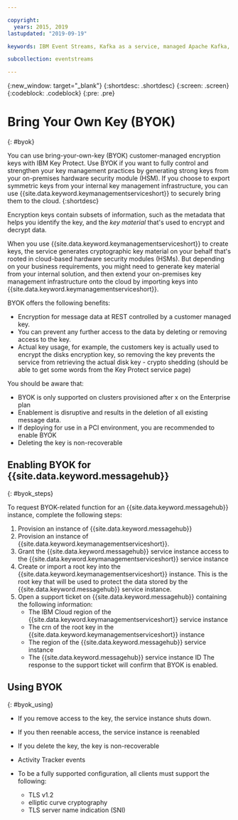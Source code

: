 ```yaml
---

copyright:
  years: 2015, 2019
lastupdated: "2019-09-19"

keywords: IBM Event Streams, Kafka as a service, managed Apache Kafka, BYOK

subcollection: eventstreams

---
```


{:new_window: target="_blank"}
{:shortdesc: .shortdesc}
{:screen: .screen}
{:codeblock: .codeblock}
{:pre: .pre}


# Bring Your Own Key (BYOK)
{: #byok}

You can use bring-your-own-key (BYOK) customer-managed encryption keys with IBM Key Protect. Use BYOK if you want to fully control and strengthen your key management practices by generating strong keys from your on-premises hardware security module (HSM). If you choose to export symmetric keys from your internal key management infrastructure, you can use {{site.data.keyword.keymanagementserviceshort}} to securely bring them to the cloud. 
{:shortdesc}


Encryption keys contain subsets of information, such as the metadata that helps you identify the key, and the _key material_ that's used to encrypt and decrypt data.


When you use {{site.data.keyword.keymanagementserviceshort}} to create keys, the service generates cryptographic key material on your behalf that's rooted in cloud-based hardware security modules (HSMs). But depending on your business requirements, you might need to generate key material from your internal solution, and then extend your on-premises key management infrastructure onto the cloud by importing keys into {{site.data.keyword.keymanagementserviceshort}}.

BYOK offers the following benefits:

* Encryption for message data at REST controlled by a customer managed key.
* You can prevent any further access to the data by deleting or removing access to the key.
* Actual key usage, for example, the customers key is actually used to encrypt the disks encryption key, so removing the key prevents the service from retrieving the actual disk key - crypto shedding (should be able to get some words from the Key Protect service page)

You should be aware that:

* BYOK is only supported on clusters provisioned after x on the Enterprise plan
* Enablement is disruptive and results in the deletion of all existing message data.
* If deploying for use in a PCI environment, you are recommended to enable BYOK
* Deleting the key is non-recoverable

## Enabling BYOK for {{site.data.keyword.messagehub}}
{: #byok_steps}

To request BYOK-related function for an {{site.data.keyword.messagehub}} instance, complete the following steps: 

1. Provision an instance of {{site.data.keyword.messagehub}}
2. Provision an instance of {{site.data.keyword.keymanagementserviceshort}}.
3. Grant the {{site.data.keyword.messagehub}} service instance access to the {{site.data.keyword.keymanagementserviceshort}} service instance
4. Create or import a root key into the {{site.data.keyword.keymanagementserviceshort}} instance. This is the root key that will be used to protect the data stored by the {{site.data.keyword.messagehub}} service instance.
5. Open a support ticket on {{site.data.keyword.messagehub}} containing the following information:
    * The IBM Cloud region of the {{site.data.keyword.keymanagementserviceshort}} service instance
    * The crn of the root key in the {{site.data.keyword.keymanagementserviceshort}} instance
    * The region of the {{site.data.keyword.messagehub}} service instance
    * The {{site.data.keyword.messagehub}} service instance ID
The response to the support ticket will confirm that BYOK is enabled.

## Using BYOK 
{: #byok_using}

* If you remove access to the key, the service instance shuts down.
* If you then reenable access, the service instance is reenabled
* If you delete the key, the key is non-recoverable
* Activity Tracker events

* To be a fully supported configuration, all clients must support the following:
    * TLS v1.2
    * elliptic curve cryptography
    * TLS server name indication (SNI)
